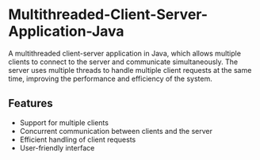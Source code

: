# Multithreaded-Client-Server-Application-Java

A multithreaded client-server application in Java, which allows multiple clients to connect to the server and communicate simultaneously. The server uses multiple threads to handle multiple client requests at the same time, improving the performance and efficiency of the system.

## Features
- Support for multiple clients
- Concurrent communication between clients and the server
- Efficient handling of client requests
- User-friendly interface
